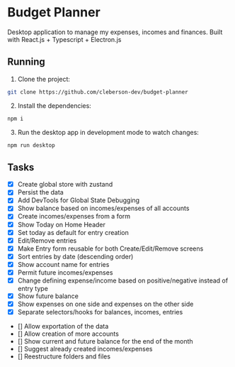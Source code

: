 # Budget Planner
Desktop application to manage my expenses, incomes and finances. Built with React.js + Typescript + Electron.js

## Running

1. Clone the project:
```bash
git clone https://github.com/cleberson-dev/budget-planner
```

2. Install the dependencies:
```bash
npm i
```

3. Run the desktop app in development mode to watch changes:
```bash
npm run desktop
```


## Tasks
- [X] Create global store with zustand
- [X] Persist the data
- [X] Add DevTools for Global State Debugging
- [X] Show balance based on incomes/expenses of all accounts
- [X] Create incomes/expenses from a form
- [X] Show Today on Home Header
- [X] Set today as default for entry creation
- [X] Edit/Remove entries
- [X] Make Entry form reusable for both Create/Edit/Remove screens
- [X] Sort entries by date (descending order)
- [X] Show account name for entries
- [X] Permit future incomes/expenses
- [X] Change defining expense/income based on positive/negative instead of entry type
- [X] Show future balance
- [X] Show expenses on one side and expenses on the other side
- [X] Separate selectors/hooks for balances, incomes, entries
- [] Allow exportation of the data
- [] Allow creation of more accounts
- [] Show current and future balance for the end of the month
- [] Suggest already created incomes/expenses
- [] Reestructure folders and files